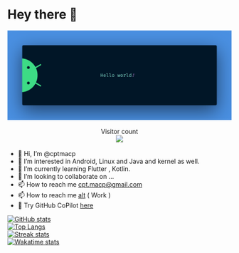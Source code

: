 # Hey there :wave:

<img src="https://github.com/cptmacp/cptmacp/blob/main/banner.png?raw=true" alt="Hello world">

<p align="center"> 
  Visitor count<br>
  <img src="https://profile-counter.glitch.me/cptmacp/count.svg" />
</p>



- 👋 Hi, I’m @cptmacp
- 👀 I’m interested in Android, Linux and Java and kernel as well.
- 🌱 I’m currently learning Flutter , Kotlin.
- 💞️ I’m looking to collaborate on ...
- 📫 How to reach me cpt.macp@gmail.com
- 📫 How to reach me [alt](https://github.com/R-7951) ( Work ) 
- :robot: Try GitHub CoPilot [here](https://copilot.github.com/)

[![GitHub stats](https://github-readme-stats.vercel.app/api?username=cptmacp&show_icons=true&theme=tokyonight)](https://github.com/cptmacp/cptmacp) \
[![Top Langs](https://github-readme-stats.vercel.app/api/top-langs/?username=cptmacp&theme=tokyonight)](https://github.com/cptmacp/cptmacp) \
[![Streak stats](https://github-readme-streak-stats.herokuapp.com/?user=cptmacp&theme=tokyonight)](https://github.com/cptmacp/cptmacp) \
[![Wakatime stats](https://github-readme-stats.vercel.app/api/wakatime?username=cptmacp&theme=tokyonight)](https://github.com/cptmacp/cptmacp) 

